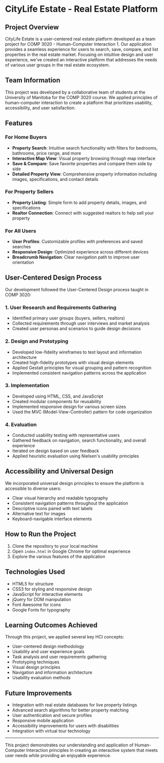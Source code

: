# CityLife Estate - Real Estate Platform

## Project Overview

CityLife Estate is a user-centered real estate platform developed as a team project for COMP 3020 - Human-Computer Interaction 1. Our application provides a seamless experience for users to search, save, compare, and list properties in the real estate market. Focusing on intuitive design and user experience, we've created an interactive platform that addresses the needs of various user groups in the real estate ecosystem.

## Team Information

This project was developed by a collaborative team of students at the University of Manitoba for the COMP 3020 course. We applied principles of human-computer interaction to create a platform that prioritizes usability, accessibility, and user satisfaction.

## Features

### For Home Buyers

- **Property Search**: Intuitive search functionality with filters for bedrooms, bathrooms, price range, and more
- **Interactive Map View**: Visual property browsing through map interface
- **Save & Compare**: Save favorite properties and compare them side by side
- **Detailed Property View**: Comprehensive property information including images, specifications, and contact details

### For Property Sellers

- **Property Listing**: Simple form to add property details, images, and specifications
- **Realtor Connection**: Connect with suggested realtors to help sell your property

### For All Users

- **User Profiles**: Customizable profiles with preferences and saved searches
- **Responsive Design**: Optimized experience across different devices
- **Breadcrumb Navigation**: Clear navigation path to improve user orientation

## User-Centered Design Process

Our development followed the User-Centered Design process taught in COMP 3020:

### 1. User Research and Requirements Gathering

- Identified primary user groups (buyers, sellers, realtors)
- Collected requirements through user interviews and market analysis
- Created user personas and scenarios to guide design decisions

### 2. Design and Prototyping

- Developed low-fidelity wireframes to test layout and information architecture
- Created high-fidelity prototypes with visual design elements
- Applied Gestalt principles for visual grouping and pattern recognition
- Implemented consistent navigation patterns across the application

### 3. Implementation

- Developed using HTML, CSS, and JavaScript
- Created modular components for reusability
- Implemented responsive design for various screen sizes
- Used the MVC (Model-View-Controller) pattern for code organization

### 4. Evaluation

- Conducted usability testing with representative users
- Gathered feedback on navigation, search functionality, and overall experience
- Iterated on design based on user feedback
- Applied heuristic evaluation using Nielsen's usability principles

## Accessibility and Universal Design

We incorporated universal design principles to ensure the platform is accessible to diverse users:

- Clear visual hierarchy and readable typography
- Consistent navigation patterns throughout the application
- Descriptive icons paired with text labels
- Alternative text for images
- Keyboard-navigable interface elements

## How to Run the Project

1. Clone the repository to your local machine
2. Open `index.html` in Google Chrome for optimal experience
3. Explore the various features of the application

## Technologies Used

- HTML5 for structure
- CSS3 for styling and responsive design
- JavaScript for interactive elements
- jQuery for DOM manipulation
- Font Awesome for icons
- Google Fonts for typography

## Learning Outcomes Achieved

Through this project, we applied several key HCI concepts:

- User-centered design methodology
- Usability and user experience goals
- Task analysis and user requirements gathering
- Prototyping techniques
- Visual design principles
- Navigation and information architecture
- Usability evaluation methods

## Future Improvements

- Integration with real estate databases for live property listings
- Advanced search algorithms for better property matching
- User authentication and secure profiles
- Responsive mobile application
- Accessibility improvements for users with disabilities
- Integration with virtual tour technology

---

This project demonstrates our understanding and application of Human-Computer Interaction principles in creating an interactive system that meets user needs while providing an enjoyable experience.
